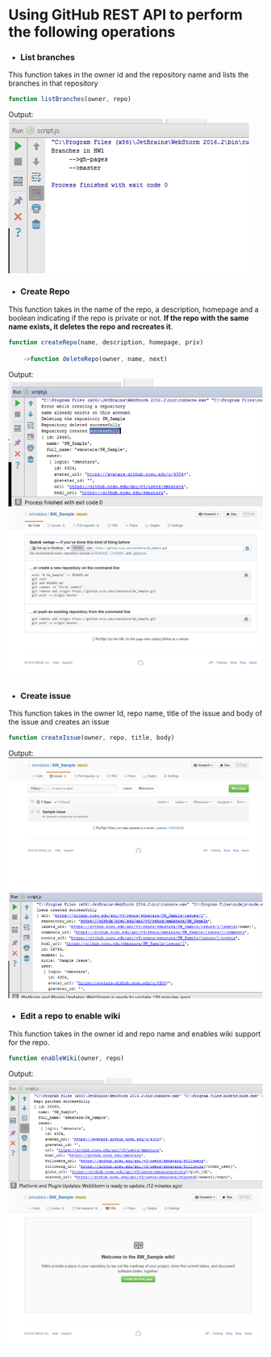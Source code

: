 # Using GitHub REST API to perform the following operations

   * ### List branches
   This function takes in the owner id and the repository name and lists the branches in
   that repository
   ```javascript
   function listBranches(owner, repo)
   ```
   
   Output:
   ![](./output/listbranches.PNG)
   
   
   * ### Create Repo
   This function takes in the name of the repo, a description, homepage and a boolean
   indicating if the repo is private or not. **If the repo with the same name exists, it 
   deletes the repo and recreates it**.
   ```javascript
   function createRepo(name, description, homepage, priv)
   
       ->function deleteRepo(owner, name, next)
   ```
   Output:
   ![](./output/createrepo.PNG)
   ![](./output/createrepo2.PNG)
   
   * ### Create issue
   This function takes in the owner Id, repo name, title of the issue and body of the issue
   and creates an issue
   ```javascript
   function createIssue(owner, repo, title, body)
   ```
   
   Output:
   ![](./output/createissue.PNG)
   ![](./output/createissue2.PNG)
   
   
   * ### Edit a repo to enable wiki
   This function takes in the owner id and repo name and enables wiki support
   for the repo.
   ```javascript
   function enableWiki(owner, repo)
   ```
   
   Output:
   ![](./output/enablewiki.PNG)
   ![](./output/enablewiki2.PNG)
   
